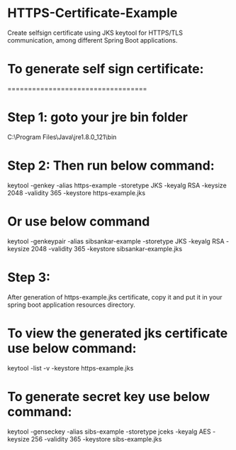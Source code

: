 # HTTPS-Certificate-Example
Create selfsign certificate using JKS keytool for HTTPS/TLS communication, among different Spring Boot applications.


# To generate self sign certificate:
==================================

# Step 1: goto your jre bin folder
C:\Program Files\Java\jre1.8.0_121\bin

# Step 2: Then run below command:
keytool -genkey -alias https-example -storetype JKS -keyalg RSA -keysize 2048 -validity 365 -keystore https-example.jks

Or use below command
====================
keytool -genkeypair -alias sibsankar-example -storetype JKS -keyalg RSA -keysize 2048 -validity 365 -keystore sibsankar-example.jks

# Step 3:
After generation of https-example.jks certificate, copy it and put it in your spring boot application resources directory.

# To view the generated jks certificate use below command:
keytool -list -v -keystore https-example.jks

# To generate secret key use below command: 
keytool -genseckey -alias sibs-example -storetype jceks -keyalg AES -keysize 256 -validity 365 -keystore sibs-example.jks

